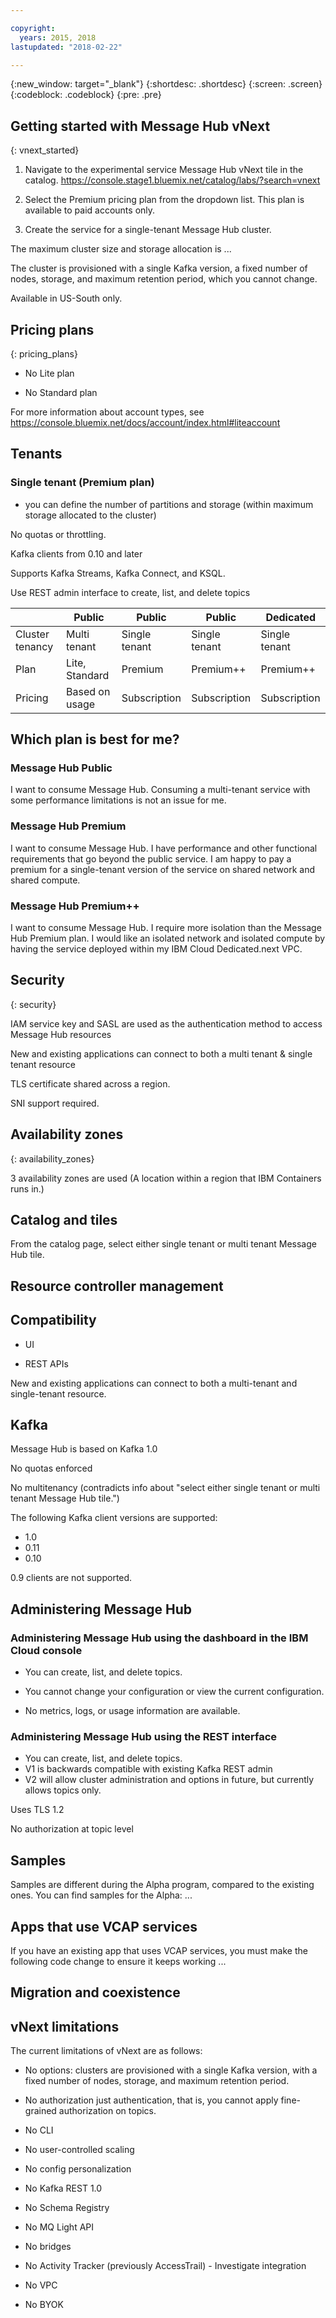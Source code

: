 ```yaml
---

copyright:
  years: 2015, 2018
lastupdated: "2018-02-22"

---
```


{:new_window: target="_blank"}
{:shortdesc: .shortdesc}
{:screen: .screen}
{:codeblock: .codeblock}
{:pre: .pre}

<!-- Notes from chat with Charlie 

Different plan for provisioning

Quality of service from each plan

Life of a user through cycle - APIs, feature sets

-->


## Getting started with Message Hub vNext
{: vnext_started}

1. Navigate to the experimental service Message Hub vNext tile in the catalog. https://console.stage1.bluemix.net/catalog/labs/?search=vnext

2. Select the Premium pricing plan from the dropdown list. This plan is available to paid accounts only.

3. Create the service for a single-tenant Message Hub cluster.

The maximum cluster size and storage allocation is ...

The cluster is provisioned with a single Kafka version, a fixed number of nodes, storage, and maximum retention period, which you cannot change.

Available in US-South only.

## Pricing plans
{: pricing_plans}

* No Lite plan

* No Standard plan
	
For more information about account types, see https://console.bluemix.net/docs/account/index.html#liteaccount
	
	
## Tenants

### Single tenant (Premium plan)

 - you can define the number of partitions and storage (within maximum storage allocated to the cluster)

No quotas or throttling.

Kafka clients from 0.10 and later

Supports Kafka Streams, Kafka Connect, and KSQL.

Use REST admin interface to create, list, and delete topics



|   |Public   |Public   |Public   |Dedicated   |
|---|---|---|---|---|
|Cluster tenancy   |Multi tenant   |Single tenant   |Single tenant   |Single tenant   |
|Plan   |Lite, Standard   |Premium   |Premium++   |Premium++   |
|Pricing   |Based on usage   |Subscription   |Subscription   |Subscription   |

## Which plan is best for me?

### Message Hub Public
I want to consume Message Hub. Consuming a multi-tenant service with some performance limitations is not an issue for me.

### Message Hub Premium
I want to consume Message Hub. I have performance and other functional requirements that go beyond the public service. I am happy to pay a premium for a single-tenant version of the service on shared network and shared compute.

### Message Hub Premium++
I want to consume Message Hub. I require more isolation than the Message Hub Premium plan. I would like an isolated network and isolated compute by having the service deployed within my IBM Cloud Dedicated.next VPC.


## Security
{: security}

IAM  service key and SASL are used as the authentication method to access Message Hub resources

New and existing applications can connect to both a multi tenant & single tenant resource 

TLS certificate shared across a region.

SNI support required.


## Availability zones
{: availability_zones}

3 availability zones are used
(A location within a region that IBM Containers runs in.)


## Catalog and tiles
From the catalog page, select either single tenant or multi tenant Message Hub tile.

## Resource controller management

## Compatibility

* UI

* REST APIs

New and existing applications can connect to both a multi-tenant and single-tenant resource. 


## Kafka

Message Hub is based on Kafka 1.0

No quotas enforced

No multitenancy (contradicts info about "select either single tenant or multi tenant Message Hub tile.")

The following Kafka client versions are supported:

* 1.0
* 0.11
* 0.10 

0.9 clients are not supported.


## Administering Message Hub

### Administering Message Hub using the dashboard in the IBM Cloud console

* You can create, list, and delete topics.

* You cannot change your configuration or view the current configuration.

* No metrics, logs, or usage information are available.


### Administering Message Hub using the REST interface

* You can create, list, and delete topics.
* V1 is backwards compatible with existing Kafka REST admin
* V2 will allow cluster administration and options in future, but currently allows topics only.

Uses TLS 1.2

No authorization at topic level


## Samples

Samples are different during the Alpha program, compared to the existing ones. You can find samples for the Alpha: ...


## Apps that use VCAP services

If you have an existing app that uses VCAP services, you  must make the following code change to ensure it keeps working ...

## Migration and coexistence


## vNext limitations

The current limitations of vNext are as follows:

- No options: clusters are provisioned with a single Kafka version, with a fixed number of nodes, storage, and maximum retention period.

- No authorization just authentication, that is, you cannot apply fine-grained authorization on topics.

- No CLI

- No user-controlled scaling

- No config personalization

- No Kafka REST 1.0

- No Schema Registry 

- No MQ Light API

- No bridges

- No Activity Tracker (previously AccessTrail) - Investigate integration

- No VPC

- No BYOK






